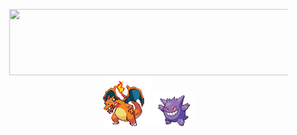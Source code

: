 



<a href="https://www.gitanimals.org/en_US?utm_medium=image&utm_source=yhjune&utm_content=line">
  <img
    src="https://render.gitanimals.org/lines/yhjune"
    width="600"
    height="120"
  />
</a>
  


<div align = center>
  <img src = "https://github.com/PokeAPI/sprites/blob/master/sprites/pokemon/versions/generation-v/black-white/animated/6.gif"> 
  <img src = "https://github.com/PokeAPI/sprites/blob/master/sprites/pokemon/versions/generation-v/black-white/animated/94.gif"> 
<div align = center>
